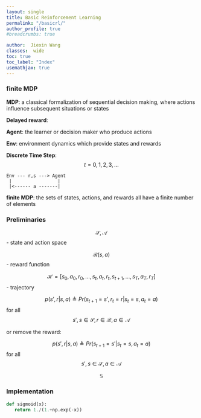 ```yaml
---
layout: single
title: Basic Reinforcement Learning
permalink: "/basicrl/"
author_profile: true
#breadcrumbs: true

author:  Jiexin Wang
classes:  wide
toc: true
toc_label: "Index"
usemathjax: true
---
```


### finite MDP

**MDP**: a classical formalization of sequential decision making, where actions influence subsequent situations or states

**Delayed reward**:

**Agent**: the learner or decision maker who produce actions

**Env**: environment dynamics which provide states and rewards

**Discrete Time Step**: $$t=0,1,2,3,...$$

    Env --- r,s ---> Agent
     |                 |
     |<------ a -------|

**finite MDP**: the sets of states, actions, and rewards all have a finite number of elements

### Preliminaries

$$\mathcal{S}, \mathcal{A}$$ - state and action space

$$\mathcal{R}(s,a)$$ - reward function

$$\mathcal{H}=[s_0,a_0,r_0,...,s_t,a_t,r_t,s_{t+1},...,s_T,a_T,r_T]$$ - trajectory

$$p(s',r|s,a) \triangleq Pr(s_{t+1}=s',r_t=r|s_t=s,a_t=a)$$ for all $$s',s \in \mathcal{S}, r \in \mathcal{R}, a \in \mathcal{A}$$

or remove the reward:

$$p(s',r|s,a) \triangleq Pr(s_{t+1}=s'|s_t=s,a_t=a)$$ for all $$s',s \in \mathcal{S}, a \in \mathcal{A}$$



$$\mathbb{S}$$


### Implementation

```python
def sigmoid(x):
   return 1./(1.+np.exp(-x))

```
